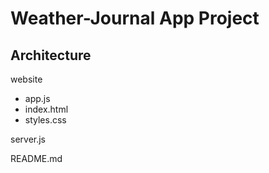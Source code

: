 # Weather-Journal App Project

## Architecture

website
- app.js
- index.html
- styles.css

server.js

README.md